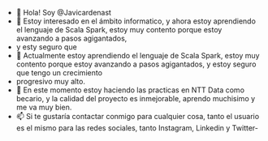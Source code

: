   - 👋 Hola! Soy @Javicardenast
- 👀 Estoy interesado en el ámbito informatico, y ahora estoy aprendiendo el lenguaje de Scala Spark, estoy muy contento porque estoy avanzando a pasos agigantados, 
- y esty seguro que
- 🌱 Actualmente estoy aprendiendo el lenguaje de Scala Spark, estoy muy contento porque estoy avanzando a pasos agigantados, y estoy seguro que tengo un crecimiento 
- progresivo muy alto.
- 💞️ En este momento estoy haciendo las practicas en NTT Data como becario, y la calidad del proyecto es inmejorable, aprendo muchisimo y me va muy bien.
- 📫 Si te gustaría contactar conmigo para cualquier cosa, tanto el usuario es el mismo para las redes sociales, tanto Instagram, Linkedin y Twitter-

<!---
Javicardenast/Javicardenast is a ✨ special ✨ repository because its `README.md` (this file) appears on your GitHub profile.
You can click the Preview link to take a look at your changes.
--->
